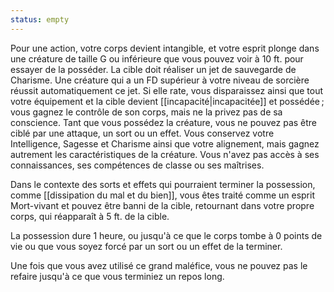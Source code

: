 ```yaml
---
status: empty
---
```

Pour une action, votre corps devient intangible, et votre esprit plonge dans une créature de taille G ou inférieure que vous pouvez voir à 10 ft. pour essayer de la posséder. La cible doit réaliser un jet de sauvegarde de Charisme. Une créature qui a un FD supérieur à votre niveau de sorcière réussit automatiquement ce jet. Si elle rate, vous disparaissez ainsi que tout votre équipement et la cible devient [[incapacité|incapacitée]] et possédée ; vous gagnez le contrôle de son corps, mais ne la privez pas de sa conscience. Tant que vous possédez la créature, vous ne pouvez pas être ciblé par une attaque, un sort ou un effet. Vous conservez votre Intelligence, Sagesse et Charisme ainsi que votre alignement, mais gagnez autrement les caractéristiques de la créature. Vous n'avez pas accès à ses connaissances, ses compétences de classe ou ses maîtrises.

Dans le contexte des sorts et effets qui pourraient terminer la possession, comme [[dissipation du mal et du bien]], vous êtes traité comme un esprit Mort-vivant et pouvez être banni de la cible, retournant dans votre propre corps, qui réapparaît à 5 ft. de la cible.

La possession dure 1 heure, ou jusqu'à ce que le corps tombe à 0 points de vie ou que vous soyez forcé par un sort ou un effet de la terminer.

Une fois que vous avez utilisé ce grand maléfice, vous ne pouvez pas le refaire jusqu'à ce que vous terminiez un repos long.
